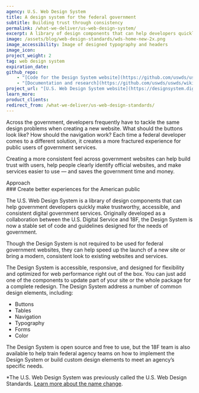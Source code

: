 ```yaml
---
agency: U.S. Web Design System
title: A design system for the federal government
subtitle: Building trust through consistency
permalink: /what-we-deliver/us-web-design-system/
excerpt: A library of design components that can help developers quickly make trustworthy, accessible, and consistent digital government services.
image: /assets/blog/web-design-standards/wds-home-new-2x.png
image_accessibility: Image of designed typography and headers 
image_icon:
project_weight: 2
tag: web design system
expiration_date:
github_repo:
    - "[Code for the Design System website](https://github.com/uswds/uswds)"
    - "[Documentation and research](https://github.com/uswds/uswds/wiki)"
project_url: "[U.S. Web Design System website](https://designsystem.digital.gov/)"
learn_more:
product_clients:
redirect_from: /what-we-deliver/us-web-design-standards/
---
```


Across the government, developers frequently have to tackle the same
design problems when creating a new website. What should the buttons
look like? How should the navigation work? Each time a federal developer
comes to a different solution, it creates a more fractured experience
for public users of government services.

Creating a more consistent feel across government websites can help
build trust with users, help people clearly identify official websites,
and make services easier to use — and saves the government time and
money.

<div class="small-caps">Approach</div>
### Create better experiences for the American public

The U.S. Web Design System is a library of design components that
can help government developers quickly make trustworthy, accessible, and
consistent digital government services. Originally developed as a
collaboration between the U.S. Digital Service and 18F, the Design System
is now a stable set of code and guidelines designed for the needs of
government.

Though the Design System is not required to be used for federal government
websites, they can help speed up the launch of a new site or bring a
modern, consistent look to existing websites and services.

The Design System is accessible, responsive, and designed for flexibility
and optimized for web performance right out of the box. You can just add
one of the components to update part of your site or the whole package
for a complete redesign. The Design System address a number of common design
elements, including:

-   Buttons
-   Tables
-   Navigation
-   Typography
-   Forms
-   Color

The Design System is open source and free to use, but the 18F team is also
available to help train federal agency teams on how to implement the
Design System or build custom design elements to meet an agency’s specific
needs.

*The U.S. Web Design System was previously called the U.S. Web Design Standards. [Learn more about the name change](https://designsystem.digital.gov/whats-new/updates/2018/01/17/changing-our-name/).
